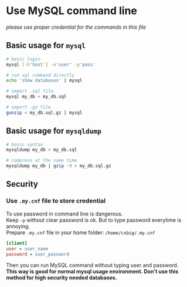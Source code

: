# Use MySQL command line

_please use proper credential for the commands in this file_

## Basic usage for `mysql`

```sh
# basic login
mysql [-h'host'] -u'user' -p'pass'

# run sql command directly
echo 'show databases' | mysql

# import .sql file
mysql my_db < my_db.sql

# import .gz file
gunzip < my_db.sql.gz | mysql
```

## Basic usage for `mysqldump`

```sh
# basic syntax
mysqldump my_db > my_db.sql

# compress at the same time
mysqldump my_db | gzip -9 > my_db.sql.gz
```


## Security

### Use `.my.cnf` file to store credential

To use password in command line is dangerous.  
Keep `-p` without clear password is ok. But to type password everytime is annoying.  
Prepare `.my.cnf` file in your home folder: `/home/cxbig/.my.cnf`

```ini
[client]
user = user_name
password = user_password
```

Then you can run MySQL command without typing user and password.  
**This way is good for normal mysql usage environment. Don't use this method for high security needed databases.**
